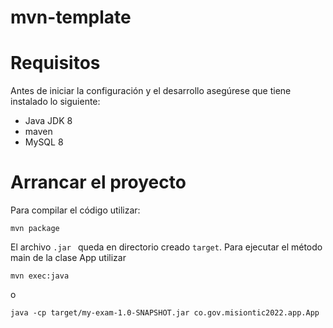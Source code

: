 # mvn-template

# Requisitos

Antes de iniciar la configuración y el desarrollo asegúrese que tiene instalado lo siguiente:


* Java JDK 8
* maven 
* MySQL 8

# Arrancar el proyecto 

Para compilar el código utilizar:
```
mvn package
```
El archivo ```.jar ``` queda en directorio creado ```target```. Para ejecutar el método main de la clase App utilizar 
```
mvn exec:java
```
o
```
java -cp target/my-exam-1.0-SNAPSHOT.jar co.gov.misiontic2022.app.App
```